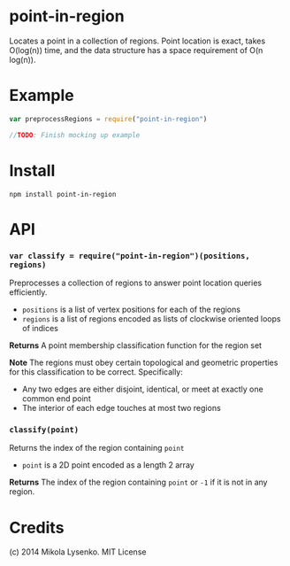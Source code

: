 point-in-region
===============
Locates a point in a collection of regions.  Point location is exact, takes O(log(n)) time, and the data structure has a space requirement of O(n log(n)).

# Example

```javascript
var preprocessRegions = require("point-in-region")

//TODO: Finish mocking up example
```

# Install

```
npm install point-in-region
```

# API

### `var classify = require("point-in-region")(positions, regions)`
Preprocesses a collection of regions to answer point location queries efficiently.

* `positions` is a list of vertex positions for each of the regions
* `regions` is a list of regions encoded as lists of clockwise oriented loops of indices

**Returns** A point membership classification function for the region set

**Note** The regions must obey certain topological and geometric properties for this classification to be correct.  Specifically:

* Any two edges are either disjoint, identical, or meet at exactly one common end point
* The interior of each edge touches at most two regions

### `classify(point)`
Returns the index of the region containing `point`

* `point` is a 2D point encoded as a length 2 array

**Returns** The index of the region containing `point` or `-1` if it is not in any region.

# Credits
(c) 2014 Mikola Lysenko. MIT License
